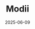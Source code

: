---  
layout: startup_page  
title: "Modii"  
id: "modii.co"  
permalink: "/modiimodii.co06092025/"  
website: "http://www.modii.co/"  
funding_round: "Seed"  
funding_amount: ""  
investors: "EVP"  
about: "Modii provides a centralized, SaaS-based platform for the analysis and optimization of parking and mobility infrastructure. It aggregates real-time data to predict demand, enabling operators to improve user experience, asset efficiency, and operational decision-making. The platform is used by cities, universities, and parking operators to digitize and optimize their transportation infrastructure."  
markets: "Smart Mobility, SaaS, Parking, Transportation, Logistics, Technology, Mobility, Parking, and Campus, Information Technology & Services"  
hq: "Denver, Colorado, United States"  
founded_year: "2015"  
linkedin: "https://www.linkedin.com/company/modii-co"  
twitter: ""  
instagram: ""  
facebook: ""  
crunchbase: "https://www.crunchbase.com/organization/pygg"  
pitchbook: ""  

date_display: "09-Jun-2025"  
date: "2025-06-09"

# SEO Optimization  
meta_title: "Modii - Seed"  
meta_description: "Modii, Modii provides a centralized, SaaS-based platform for the analysis and optimization of parking and mobility infrastructure. It aggregates real-time da..."  
meta_keywords: "Modii, Smart Mobility, SaaS, Parking, Transportation, Logistics, Technology, Mobility, Parking, and Campus, Information Technology & Services, Seed funding"  
canonical_url: "https://startup.projectstartups.com/modiimodii.co06092025/"  
---